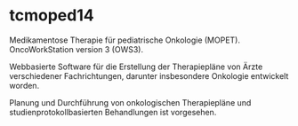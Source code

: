 tcmoped14
=========
Medikamentose Therapie für pediatrische Onkologie (MOPET).
OncoWorkStation version 3 (OWS3).

Webbasierte Software für die Erstellung der Therapiepläne von Ärzte verschiedener Fachrichtungen, 
darunter insbesondere Onkologie entwickelt worden.

Planung und Durchführung 
von onkologischen Therapiepläne und studienprotokollbasierten Behandlungen ist vorgesehen.
